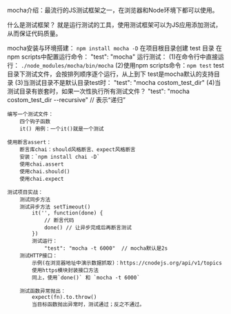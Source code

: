 mocha介绍：最流行的JS测试框架之一，在浏览器和Node环境下都可以使用。

什么是测试框架？
	就是运行测试的工具，使用测试框架可以为JS应用添加测试，从而保证代码质量。

mocha安装与环境搭建：
	`npm install mocha -D`
	在项目根目录创建 test 目录
	在npm scripts中配置运行命令：
		"test": "mocha"
	运行测试：
		(1)在命令行中直接运行： `./node_modules/mocha/bin/mocha`
		(2)使用npm scripts命令：`npm test`
			test目录下测试文件，会按排列顺序逐个运行，从上到下
			test是mocha默认的支持目录
		(3)当测试目录不是默认目录test时：
			"test": "mocha costom_test_dir"
		(4)当测试目录有嵌套时，如果一次性执行所有测试文件？
			"test": "mocha costom_test_dir --recursive"  // 表示“递归”			

	编写一个测试文件：
		四个钩子函数
		it() 用例：一个it()就是一个测试

	使用断言assert：
		断言库chai：should风格断言、expect风格断言
		安装：`npm install chai -D`
		使用chai.assert
		使用chai.should()
		使用chai.expect

	测试项目实战：
		测试同步方法
		测试异步方法 setTimeout()
			it('', function(done) {
				// 断言代码
				done() // 让异步完成后再断言测试
			})
			测试运行：
				"test": "mocha -t 6000"  // mocha默认是2s
		测试HTTP接口：
			示例(在浏览器地址中演示数据抓取)：https://cnodejs.org/api/v1/topics
			使用https模块封装接口方法
			同上，使用`done()` 和 `mocha -t 6000`

		测试函数异常抛出：
			expect(fn).to.throw()
			当目标函数抛出异常时，测试通过；反之不通过。